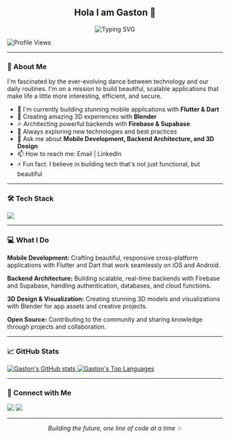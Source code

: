 <h2 align="center">Hola I am Gaston 👋</h2>
<p align="center">
  <img src="https://readme-typing-svg.demolab.com?font=Fira+Code&weight=600&size=22&pause=1000&color=00FF00&width=500&lines=Flutter+Developer;Dart+Enthusiast;3D+Artist+%26+Blender;Firebase+%26+Supabase;Mobile+App+Developer;Creative+Technologist" alt="Typing SVG" />
</p>

![Profile Views](https://komarev.com/ghpvc/?username=GichureGaston&label=Profile%20views&color=0e75b6&style=flat)

---

### 🌟 About Me

I'm fascinated by the ever-evolving dance between technology and our daily routines. I'm on a mission to build beautiful, scalable applications that make life a little more interesting, efficient, and secure.

- 🔭 I'm currently building stunning mobile applications with **Flutter & Dart**
- 🎨 Creating amazing 3D experiences with **Blender**
- 🔥 Architecting powerful backends with **Firebase & Supabase**
- 🌱 Always exploring new technologies and best practices
- 💬 Ask me about **Mobile Development, Backend Architecture, and 3D Design**
- 📫 How to reach me: Email | LinkedIn
- ⚡ Fun fact: I believe in building tech that's not just functional, but beautiful

---

### 🛠️ Tech Stack

<p>
  <a href="https://skillicons.dev">
    <img src="https://skillicons.dev/icons?i=flutter,dart,firebase,git,github,blender,vscode,linux,docker,supabase,androidstudio,intellij,postman" />
  </a>
</p>

---

### 💻 What I Do

**Mobile Development:** Crafting beautiful, responsive cross-platform applications with Flutter and Dart that work seamlessly on iOS and Android.

**Backend Architecture:** Building scalable, real-time backends with Firebase and Supabase, handling authentication, databases, and cloud functions.

**3D Design & Visualization:** Creating stunning 3D models and visualizations with Blender for app assets and creative projects.

**Open Source:** Contributing to the community and sharing knowledge through projects and collaboration.

---

### 📈 GitHub Stats

<p>
  <a href="https://github.com/anuraghazra/github-readme-stats">
    <img src="https://github-readme-stats.vercel.app/api?username=GichureGaston&show_icons=true" alt="Gaston's GitHub stats" />
  </a>
  <a href="https://github.com/anuraghazra/github-readme-stats">
    <img src="https://github-readme-stats.vercel.app/api/top-langs/?username=GichureGaston&layout=compact" alt="Gaston's Top Languages" />
  </a>
</p>

---

### 🔗 Connect with Me

<p>
  <a href="mailto:gichuregaston@gmail.com"><img src="https://img.shields.io/badge/Email-D14836?style=for-the-badge&logo=gmail&logoColor=white" /></a>
  <a href="[https://www.linkedin.com/in/gaston-gichure-4a12b3266/)](https://www.linkedin.com/in/gaston-gichure-4a12b3266/)"><img src="https://img.shields.io/badge/LinkedIn-0077B5?style=for-the-badge&logo=linkedin&logoColor=white" /></a>
</p>

---

<p align="center">
  <i>Building the future, one line of code at a time ✨</i>
</p>

